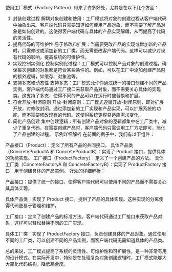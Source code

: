 
使用工厂模式（Factory Pattern）带来了许多好处，尤其是在以下几个方面：

1. 封装创建过程
解耦对象创建和使用：工厂模式将对象的创建过程从客户端代码中抽象出来。客户端代码只需要知道如何使用产品对象，而不需要了解产品对象是如何创建的。这使得客户端代码与具体的产品实现解耦，从而提高了代码的灵活性。
2. 提高代码的可维护性
易于修改和扩展：当需要更改产品的实现或增加新的产品时，只需修改或添加新的工厂类，而无需更改客户端代码。这样可以减少对现有代码的影响，提高系统的可维护性。
3. 实现控制实例化
控制实例化过程：工厂模式可以控制产品对象的创建过程，确保每次创建的对象都是符合某些条件的。例如，可以在工厂中添加创建产品时的额外逻辑，如缓存、对象池等。
4. 支持多态和动态性
支持多态：工厂模式允许你通过统一的接口创建不同的产品实例。客户端代码通过工厂接口来获取产品对象，而不需要关心具体的实现类。这支持了多态，使得不同的产品可以在运行时被替换和扩展。
5. 符合开放-封闭原则
开放-封闭原则：工厂模式遵循开放-封闭原则，即对扩展开放，对修改封闭。通过添加新的工厂实现和产品实现，可以扩展系统的功能，而不需要修改现有的代码。这使得系统更容易适应需求变化。
6. 简化产品创建
集中创建逻辑：所有创建产品对象的逻辑都集中在工厂类中，减少了重复代码。在需要创建产品时，客户端代码只需调用工厂方法即可，简化了产品创建的过程。
示例详细解析
在前面的例子中，我们有以下组件：

产品接口（Product）：定义了所有产品的共同接口。
具体产品类（ConcreteProductA 和 ConcreteProductB）：实现了 Product 接口，提供具体的功能实现。
工厂接口（ProductFactory）：定义了一个创建产品的方法。
具体工厂类（ConcreteFactoryA 和 ConcreteFactoryB）：实现了 ProductFactory 接口，用于创建具体的产品实例。
好处的详细解析：

产品接口：提供了统一的接口，使得客户端代码可以使用不同的产品而不需要关心其具体实现。

具体产品类：实现了 Product 接口，提供了产品的具体实现。这种实现的分离使得代码更易于管理和维护。

工厂接口：定义了创建产品的标准方法。客户端代码通过工厂接口来获取产品对象，这样可以轻松替换不同的工厂实现。

具体工厂类：实现了 ProductFactory 接口，负责创建具体的产品对象。通过使用不同的工厂类，可以创建不同的产品实例，而客户端代码无需知道具体的产品类。

总的来说，工厂模式提高了系统的灵活性、可维护性和可扩展性，是一种非常有用的设计模式。在实际开发中，特别是在处理复杂对象创建逻辑时，工厂模式能够大大简化代码结构，降低耦合度。